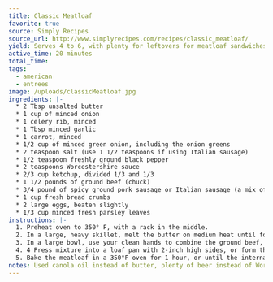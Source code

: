 ```yaml
---
title: Classic Meatloaf
favorite: true
source: Simply Recipes
source_url: http://www.simplyrecipes.com/recipes/classic_meatloaf/
yield: Serves 4 to 6, with plenty for leftovers for meatloaf sandwiches.
active_time: 20 minutes
total_time: 
tags:
  - american
  - entrees
image: /uploads/classicMeatloaf.jpg
ingredients: |-
  * 2 Tbsp unsalted butter
  * 1 cup of minced onion 
  * 1 celery rib, minced 
  * 1 Tbsp minced garlic 
  * 1 carrot, minced 
  * 1/2 cup of minced green onion, including the onion greens 
  * 2 teaspoon salt (use 1 1/2 teaspoons if using Italian sausage) 
  * 1/2 teaspoon freshly ground black pepper 
  * 2 teaspoons Worcestershire sauce 
  * 2/3 cup ketchup, divided 1/3 and 1/3 
  * 1 1/2 pounds of ground beef (chuck) 
  * 3/4 pound of spicy ground pork sausage or Italian sausage (a mix of sweet and hot if you are using links) 
  * 1 cup fresh bread crumbs 
  * 2 large eggs, beaten slightly 
  * 1/3 cup minced fresh parsley leaves
instructions: |-
  1. Preheat oven to 350° F, with a rack in the middle. 
  2. In a large, heavy skillet, melt the butter on medium heat until foamy. Add the minced onion, celery, carrot, garlic, and green onions and cook, stirring occasionally, for 5 minutes. Cover the skillet and cook for an additional 5 minutes, until the carrots are tender, stirring occasionally. Add the salt, freshly ground black pepper, Worcestershire sauce, and 1/3 a cup of the ketchup. Cook for 1 more minute. Remove from heat and let cool to the touch. 
  3. In a large bowl, use your clean hands to combine the ground beef, spicy ground pork sausage, eggs, breadcrumbs, the cooked vegetables from step 2, and parsley. 
  4. 4 Press mixture into a loaf pan with 2-inch high sides, or form the mixture into a free standing loaf and place in a rimmed roasting pan. Cover the loaf with the remaining ketchup. 
  5. Bake the meatloaf in a 350°F oven for 1 hour, or until the internal temperature of the meatloaf reaches 155°F. Let rest for 10 minutes. Then gently remove by lifting with a spatula to a serving plate, and slice to serve.
notes: Used canola oil instead of butter, plenty of beer instead of Worcestershire sauce, a bag of boca crumbles instead of meat, and baked at 400 for 40 minutes.
---
```

